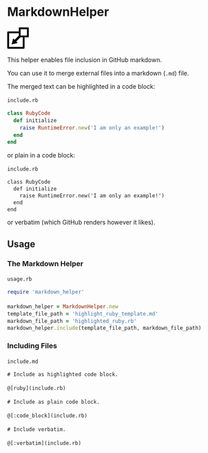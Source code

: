 # MarkdownHelper

<kbd>
  <img src="/images/include.png" width="50">
</kbd>

This helper enables file inclusion in GitHub markdown.

You can use it to merge external files into a markdown (```.md```) file.

The merged text can be highlighted in a code block:

<code>include.rb</code>
```ruby
class RubyCode
  def initialize
    raise RuntimeError.new('I am only an example!')
  end
end
```

or plain in a code block:

<code>include.rb</code>
```
class RubyCode
  def initialize
    raise RuntimeError.new('I am only an example!')
  end
end
```

or verbatim (which GitHub renders however it likes).

## Usage

### The Markdown Helper

<code>usage.rb</code>
```ruby
require 'markdown_helper'

markdown_helper = MarkdownHelper.new
template_file_path = 'highlight_ruby_template.md'
markdown_file_path = 'highlighted_ruby.rb'
markdown_helper.include(template_file_path, markdown_file_path)
```

### Including Files

<code>include.md</code>
```verbatim
# Include as highlighted code block.

@[ruby](include.rb)

# Include as plain code block.

@[:code_block](include.rb)

# Include verbatim.

@[:verbatim](include.rb)
```
